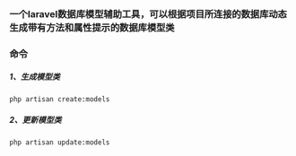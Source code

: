 ### 一个laravel数据库模型辅助工具，可以根据项目所连接的数据库动态生成带有方法和属性提示的数据库模型类

### 命令
##### 1、生成模型类
```$xslt
php artisan create:models
```
##### 2、更新模型类
```$xslt
php artisan update:models
```
